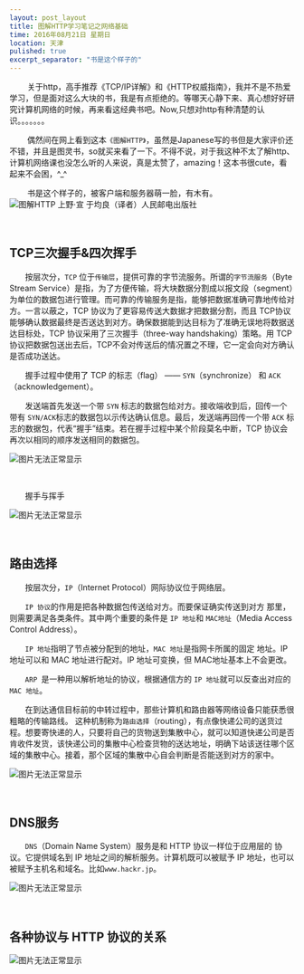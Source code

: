 ```yaml
---
layout: post_layout
title: 图解HTTP学习笔记之网络基础
time: 2016年08月21日 星期日
location: 天津
pulished: true
excerpt_separator: "书是这个样子的"
---
```

&#160; &#160; &#160; &#160; 关于http，高手推荐《TCP/IP详解》和《HTTP权威指南》，我并不是不热爱学习，但是面对这么大块的书，我是有点拒绝的。等哪天心静下来、真心想好好研究计算机网络的时候，再来看这经典书吧。Now,只想对http有种清楚的认识。。。。。。。


&#160; &#160; &#160; &#160; 偶然间在网上看到这本`《图解HTTP》`，虽然是Japanese写的书但是大家评价还不错，并且是图灵书，so就买来看了一下。不得不说，对于我这种不太了解http、计算机网络课也没怎么听的人来说，真是太赞了，amazing！这本书很cute，看起来不会困，^_^


&#160; &#160; &#160; &#160; 书是这个样子的，被客户端和服务器萌一脸，有木有。
<img src="/assets/img/HTTP_Learning/book.png" alt="图解HTTP 上野·宣 于均良（译者）人民邮电出版社">

&ensp; 

## TCP三次握手&四次挥手

&#160; &#160; &#160; &#160;按层次分，`TCP` 位于`传输层`，提供可靠的字节流服务。所谓的`字节流服务`（Byte Stream Service）是指，为了方便传输，将大块数据分割成以报文段（segment）为单位的数据包进行管理。而可靠的传输服务是指，能够把数据准确可靠地传给对方。一言以蔽之，TCP 协议为了更容易传送大数据才把数据分割，而且 TCP协议能够确认数据最终是否送达到对方。确保数据能到达目标为了准确无误地将数据送达目标处，TCP 协议采用了三次握手（three-way handshaking）策略。用 TCP 协议把数据包送出去后，TCP不会对传送后的情况置之不理，它一定会向对方确认是否成功送达。


&#160; &#160; &#160; &#160;握手过程中使用了 TCP 的标志（flag） —— `SYN`（synchronize） 和
`ACK`（acknowledgement）。

&#160; &#160; &#160; &#160;发送端首先发送一个带 `SYN` 标志的数据包给对方。接收端收到后，回传一个带有 `SYN/ACK`标志的数据包以示传达确认信息。最后，发送端再回传一个带 `ACK` 标志的数据包，代表“握手”结束。若在握手过程中某个阶段莫名中断，TCP 协议会再次以相同的顺序发送相同的数据包。

<img src="/assets/img/HTTP_Learning/0.png" alt="图片无法正常显示">

&ensp; 

&#160; &#160; &#160; &#160;握手与挥手

<img src="/assets/img/HTTP_Learning/1.png" alt="图片无法正常显示">

&ensp; 

## 路由选择

&#160; &#160; &#160; &#160;按层次分，`IP`（Internet Protocol）网际协议位于网络层。

&#160; &#160; &#160; &#160;`IP 协议`的作用是把各种数据包传送给对方。而要保证确实传送到对方
那里，则需要满足各类条件。其中两个重要的条件是 `IP 地址`和 `MAC地址`（Media Access Control Address）。

&#160; &#160; &#160; &#160;`IP 地址`指明了节点被分配到的地址，`MAC 地址`是指网卡所属的固定
地址。IP 地址可以和 MAC 地址进行配对。IP 地址可变换，但 MAC地址基本上不会更改。

&#160; &#160; &#160; &#160;`ARP `是一种用以解析地址的协议，根据通信方的 `IP 地址`就可以反查出对应的`MAC 地址`。

&#160; &#160; &#160; &#160;在到达通信目标前的中转过程中，那些计算机和路由器等网络设备只能获悉很粗略的传输路线。
这种机制称为`路由选择`（routing），有点像快递公司的送货过程。想要寄快递的人，只要将自己的货物送到集散中心，就可以知道快递公司是否肯收件发货，该快递公司的集散中心检查货物的送达地址，明确下站该送往哪个区域的集散中心。接着，那个区域的集散中心自会判断是否能送到对方的家中。

<img src="/assets/img/HTTP_Learning/2.png" alt="图片无法正常显示">

&ensp; 

## DNS服务

&#160; &#160; &#160; &#160;`DNS`（Domain Name System）服务是和 HTTP 协议一样位于应用层的
协议。它提供域名到 IP 地址之间的解析服务。计算机既可以被赋予 IP 地址，也可以被赋予主机名和域名。比如`www.hackr.jp`。

<img src="/assets/img/HTTP_Learning/3.png" alt="图片无法正常显示">

&ensp; 

## 各种协议与 HTTP 协议的关系

<img src="/assets/img/HTTP_Learning/4.png" alt="图片无法正常显示">

